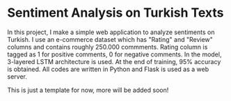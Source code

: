 # Sentiment Analysis on Turkish Texts
In this project, I make a simple web application to analyze sentiments on Turkish. I use an e-commerce dataset which has "Rating" and "Review" columns and contains roughly 250.000 commments. Rating column is tagged as 1 for positive comments, 0 for negative comments. In the model, 3-layered LSTM architecture is used. At the end of training, 95% accuracy is obtained. 
All codes are written in Python and Flask is used as a web server.

This is just a template for now, more will be added soon!
